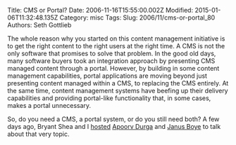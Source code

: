 Title: CMS or Portal?
Date: 2006-11-16T15:55:00.002Z
Modified: 2015-01-06T11:32:48.135Z
Category: misc
Tags: 
Slug: 2006/11/cms-or-portal_80
Authors: Seth Gottlieb

The whole reason why you started on this content management initiative is to get the right content to the right users at the right time.  A CMS is not the only software that promises to solve that problem.  In the good old days, many software buyers took an integration approach by presenting CMS managed content through a portal.  However, by building in some content management capabilities, portal applications are moving beyond just presenting content managed within a CMS, to replacing the CMS entirely.  At the same time, content management systems have beefing up their delivery capabilities and providing portal-like functionality that, in some cases, makes a portal unnecessary.    
  
So, do you need a CMS, a portal system, or do you still need both?  A few days ago, Bryant Shea and I [hosted](http://themalcontents.blogspot.com/2006/11/episode-3-portals-vs-cm.html) [Apoorv Durga](http://apoorv.info/) and [Janus Boye](http://janusboye.dk/home) to talk about that very topic.
